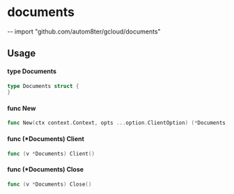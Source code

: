 # documents
--
    import "github.com/autom8ter/gcloud/documents"


## Usage

#### type Documents

```go
type Documents struct {
}
```


#### func  New

```go
func New(ctx context.Context, opts ...option.ClientOption) (*Documents, error)
```

#### func (*Documents) Client

```go
func (v *Documents) Client()
```

#### func (*Documents) Close

```go
func (v *Documents) Close()
```
